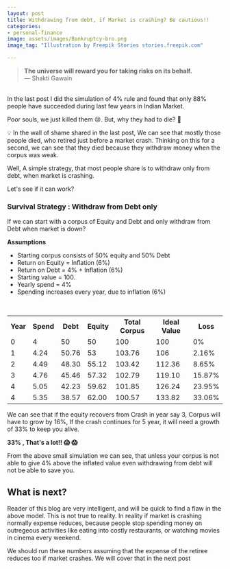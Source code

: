 ```yaml
---
layout: post
title: Withdrawing from debt, if Market is crashing? Be cautious!!
categories:
- personal-finance
image: assets/images/Bankruptcy-bro.png
image_tag: "Illustration by Freepik Stories stories.freepik.com"

---
```

> **The universe will reward you for taking risks on its behalf.**
> <br>
> — Shakti Gawain

<br>
In the last post I did the simulation of 4% rule and found that only 88% people have succeeded during last few years in Indian Market.

Poor souls, we just killed them :cry:. But, why they had to die? :thinking:


:bulb: In the wall of shame shared in the last post, We can see that mostly those people died, who retired just before a market crash.
Thinking on this for a second, we can see that they died because they withdraw money when the corpus was weak.

Well, A simple strategy, that most people share is to withdraw only from debt, when market is crashing.

Let's see if it can work?

### Survival Strategy : Withdraw from Debt only
If we can start with a corpus of Equity and Debt and only withdraw from Debt when market is down?

**Assumptions** 

<ul class="is-style-arrowmark-list">
<li>Starting corpus consists of 50% equity and 50% Debt</li>
<li>Return on Equity =  Inflation (6%)</li>
<li>Return on Debt =  4% + Inflation (6%)</li>
<li>Starting value = 100.</li>
<li>Yearly spend = 4%</li>
<li>Spending increases every year, due to inflation (6%)</li>
</ul>

<br>

<table >
	<tbody>
		<tr>
			<th>Year</th>
			<th>Spend</th>
			<th>Debt</th>
			<th>Equity</th>
			<th>Total Corpus</th>
			<th>Ideal Value</th>
            <th>Loss</th>
		</tr>
		<tr>
			<td>0</td>
			<td>4</td>
			<td>50</td>
			<td>50</td>
			<td>100</td>
			<td>100</td>
            <td>0%</td>
		</tr>
		<tr>
			<td>1</td>
			<td>4.24</td>
			<td>50.76</td>
			<td>53</td>
			<td>103.76</td>
			<td>106</td>
            <td class="text-warning">2.16%</td>
		</tr>
		<tr>
			<td>2</td>
			<td>4.49</td>
			<td>48.30</td>
			<td>55.12</td>
			<td>103.42</td>
			<td>112.36</td>
            <td class="text-warning">8.65%</td>
		</tr>
		<tr>
			<td>3</td>
			<td>4.76</td>
			<td>45.46</td>
			<td>57.32</td>
			<td>102.79</td>
			<td>119.10</td>
            <td class="text-danger">15.87%</td>
		</tr>
		<tr>
			<td>4</td>
			<td>5.05</td>
			<td>42.23</td>
			<td>59.62</td>
			<td>101.85</td>
			<td>126.24</td>
            <td class="text-danger">23.95%</td>
		</tr>
		<tr>
			<td>4</td>
			<td>5.35</td>
			<td>38.57</td>
			<td>62.00</td>
			<td>100.57</td>
			<td>133.82</td>
            <td class="text-danger">33.06%</td>
		</tr>
	</tbody>
</table>


We can see that if the equity recovers from Crash in year say 3, Corpus will have to grow by 16%, If the crash continues for 5 year, it will need a growth of 33% to keep you alive.

**33% , That's a lot!! :scream: :scream:**


From the above small simulation we can see, that unless your corpus is not able to give 4% above the inflated value even withdrawing from debt will not be able to save you. 

## What is next?
Reader of this blog are very intelligent, and will be quick to find a flaw in the above model.
This is not true to reality. In reality if market is crashing normally expense reduces, because people stop spending money on outregeous activities like eating into costly restaurants, or watching movies in cinema every weekend.


We should run these numbers assuming that the expense of the retiree reduces too if market crashes.
We will cover that in the next post